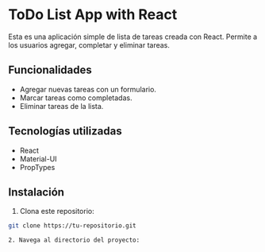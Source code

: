 # ToDo List App with React

Esta es una aplicación simple de lista de tareas creada con React. Permite a los usuarios agregar, completar y eliminar tareas.

## Funcionalidades

- Agregar nuevas tareas con un formulario.
- Marcar tareas como completadas.
- Eliminar tareas de la lista.

## Tecnologías utilizadas

- React
- Material-UI
- PropTypes

## Instalación

1. Clona este repositorio:

```bash
git clone https://tu-repositorio.git

2. Navega al directorio del proyecto:
```
